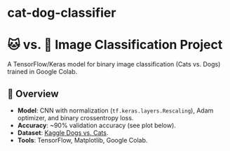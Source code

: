 # cat-dog-classifier
# 🐱 vs. 🐶 Image Classification Project

A TensorFlow/Keras model for binary image classification (Cats vs. Dogs) trained in Google Colab.

## 📌 Overview
- **Model**: CNN with normalization (`tf.keras.layers.Rescaling`), Adam optimizer, and binary crossentropy loss.
- **Accuracy**: ~90% validation accuracy (see plot below).
- **Dataset**: [Kaggle Dogs vs. Cats](https://www.kaggle.com/datasets/salader/dogs-vs-cats).
- **Tools**: TensorFlow, Matplotlib, Google Colab.

